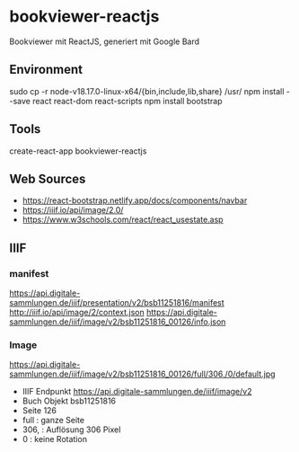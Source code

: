 # bookviewer-reactjs
Bookviewer mit ReactJS, generiert mit Google Bard

## Environment
sudo cp -r node-v18.17.0-linux-x64/{bin,include,lib,share} /usr/
npm install --save react react-dom react-scripts
npm install bootstrap

## Tools
create-react-app bookviewer-reactjs

## Web Sources
  - https://react-bootstrap.netlify.app/docs/components/navbar
  - https://iiif.io/api/image/2.0/
  - https://www.w3schools.com/react/react_usestate.asp

## IIIF
### manifest
https://api.digitale-sammlungen.de/iiif/presentation/v2/bsb11251816/manifest
http://iiif.io/api/image/2/context.json
https://api.digitale-sammlungen.de/iiif/image/v2/bsb11251816_00126/info.json

### Image
https://api.digitale-sammlungen.de/iiif/image/v2/bsb11251816_00126/full/306,/0/default.jpg
  - IIIF Endpunkt https://api.digitale-sammlungen.de/iiif/image/v2
  - Buch Objekt bsb11251816
  - Seite 126
  - full : ganze Seite
  - 306, : Auflösung 306 Pixel
  - 0 : keine Rotation
